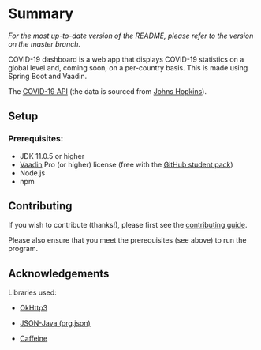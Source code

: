 # Summary

*For the most up-to-date version of the README, please refer to the version on the master branch.*

COVID-19 dashboard is a web app that displays COVID-19 statistics on a global level and, coming soon, on a per-country basis. This is made using Spring Boot and Vaadin.

The [COVID-19 API](https://covid19api.com/) (the data is sourced from [Johns Hopkins](https://github.com/CSSEGISandData/COVID-19)).

## Setup

### Prerequisites:

- JDK 11.0.5 or higher
- [Vaadin](https://vaadin.com/) Pro (or higher) license (free with the [GitHub student pack](https://education.github.com/pack))
- Node.js
- npm

## Contributing

If you wish to contribute (thanks!), please first see the [contributing guide](https://github.com/knjk04/COVID-19-dashboard/blob/master/CONTRIBUTING.md).

Please also ensure that you meet the prerequisites (see above) to run the program.

## Acknowledgements

Libraries used:

- [OkHttp3](https://square.github.io/okhttp/)

- [JSON-Java (org.json)](https://github.com/stleary/JSON-java)

- [Caffeine](https://github.com/ben-manes/caffeine)

